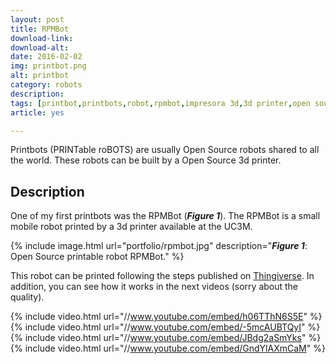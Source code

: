 ```yaml
---
layout: post
title: RPMBot
download-link: 
download-alt:  
date: 2016-02-02
img: printbot.png
alt: printbot
category: robots
description: 
tags: [printbot,printbots,robot,rpmbot,impresora 3d,3d printer,open source]
article: yes

---
```


Printbots (PRINTable roBOTS) are usually Open Source robots shared to all the world. These robots can be built by a Open Source 3d printer.

## Description

One of my first printbots was the RPMBot (<b><i>Figure 1</i></b>). The RPMBot is a small mobile robot printed by a 3d printer available at the UC3M.

{% include image.html url="portfolio/rpmbot.jpg" description="<b><i>Figure 1</i></b>: Open Source printable robot RPMBot." %}

This robot can be printed following the steps published on [Thingiverse](http://www.thingiverse.com/thing:23753). In addition, you can see how it works in the next videos (sorry about the quality).

{% include video.html url="//www.youtube.com/embed/h06TThN6S5E" %}
{% include video.html url="//www.youtube.com/embed/-5mcAUBTQyI" %}
{% include video.html url="//www.youtube.com/embed/JBdg2aSmYks" %}
{% include video.html url="//www.youtube.com/embed/GndYlAXmCaM" %}
